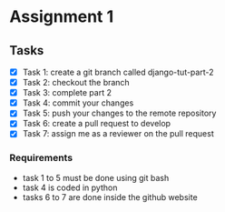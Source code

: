 # Assignment 1

## Tasks
 - [x] Task 1: create a git branch called django-tut-part-2
 - [x] Task 2: checkout the branch
 - [x] Task 3: complete part 2
 - [x] Task 4: commit your changes
 - [x] Task 5: push your changes to the remote repository
 - [x] Task 6: create a pull request to develop
 - [x] Task 7: assign me as a reviewer on the pull request

### Requirements
- task 1 to 5 must be done using git bash
- task 4 is coded in python
- tasks 6 to 7 are done inside the github website